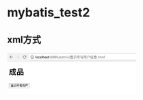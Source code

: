# mybatis_test2
## xml方式
<img src="/screenshot/显示所有用户信息.png" width = "60%" height = "60%" alt="图片名称" align=center />